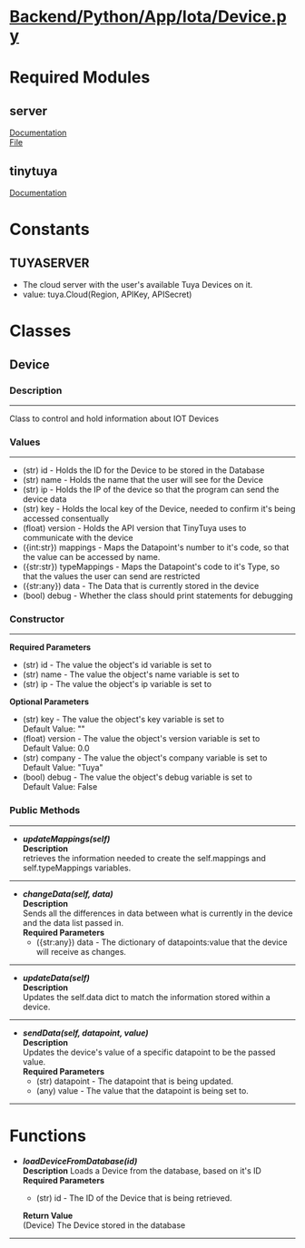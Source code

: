 # [Backend/Python/App/Iota/Device.py](../python/app/iota/Device.py)
# Required Modules
## server
[Documentation]()\
[File](../python/app/server.py)

## tinytuya
[Documentation](https://pypi.org/project/tinytuya/1.1.2/)

# Constants
## TUYASERVER
- The cloud server with the user's available Tuya Devices on it.
- value: tuya.Cloud(Region, APIKey, APISecret)

# Classes
## Device
### Description
---
Class to control and hold information about IOT Devices

### Values
---
- (str) id - Holds the ID for the Device to be stored in the Database
- (str) name - Holds the name that the user will see for the Device
- (str) ip - Holds the IP of the device so that the program can send the device data
- (str) key - Holds the local key of the Device, needed to confirm it's being accessed consentually
- (float) version - Holds the API version that TinyTuya uses to communicate with the device
- ({int:str}) mappings - Maps the Datapoint's number to it's code, so that the value can be accessed by name.
- ({str:str}) typeMappings - Maps the Datapoint's code to it's Type, so that the values the user can send are restricted
- ({str:any}) data - The Data that is currently stored in the device 
- (bool) debug - Whether the class should print statements for debugging

### Constructor
---
**Required Parameters**
- (str) id - The value the object's id variable is set to
- (str) name - The value the object's name variable is set to
- (str) ip - The value the object's ip variable is set to

**Optional Parameters**
- (str) key - The value the object's key variable is set to\
  Default Value: ""
- (float) version - The value the object's version variable is set to\
  Default Value: 0.0
- (str) company - The value the object's company variable is set to\
  Default Value: "Tuya"
- (bool) debug - The value the object's debug variable is set to\
  Default Value: False

### Public Methods
---
- ***updateMappings(self)***\
  **Description**\
  retrieves the information needed to create the self.mappings and self.typeMappings variables.
---
- ***changeData(self, data)***\
  **Description**\
  Sends all the differences in data between what is currently in the device and the data list passed in.\
  **Required Parameters**
  - ({str:any}) data - The dictionary of datapoints:value that the device will receive as changes.
---
- ***updateData(self)***\
  **Description**\
  Updates the self.data dict to match the information stored within a device.
---
- ***sendData(self, datapoint, value)***\
  **Description**\
  Updates the device's value of a specific datapoint to be the passed value.\
  **Required Parameters**
  - (str) datapoint - The datapoint that is being updated.
  - (any) value - The value that the datapoint is being set to.
---
# Functions
- ***loadDeviceFromDatabase(id)***\
  **Description**
  Loads a Device from the database, based on it's ID
  **Required Parameters**
  - (str) id - The ID of the Device that is being retrieved.
  
  **Return Value**\
  (Device) The Device stored in the database
---